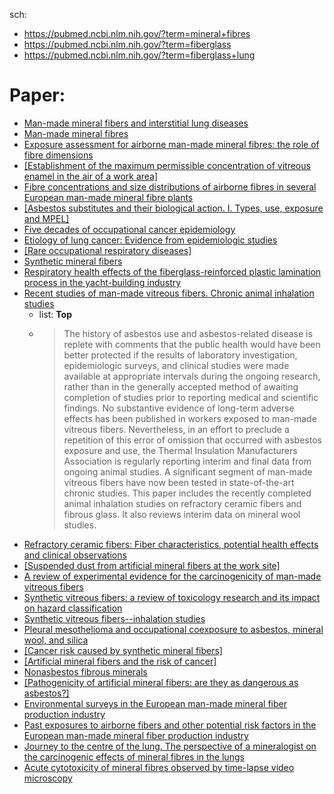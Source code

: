 sch:
- https://pubmed.ncbi.nlm.nih.gov/?term=mineral+fibres
- https://pubmed.ncbi.nlm.nih.gov/?term=fiberglass
- https://pubmed.ncbi.nlm.nih.gov/?term=fiberglass+lung

# Paper:
- [Man-made mineral fibers and interstitial lung diseases](https://pubmed.ncbi.nlm.nih.gov/24452103/)
- [Man-made mineral fibres](https://pubmed.ncbi.nlm.nih.gov/3065211/)
- [Exposure assessment for airborne man-made mineral fibres: the role of fibre dimensions](https://pubmed.ncbi.nlm.nih.gov/8379618/)
- [[Establishment of the maximum permissible concentration of vitreous enamel in the air of a work area]](https://pubmed.ncbi.nlm.nih.gov/7106607/)
- [Fibre concentrations and size distributions of airborne fibres in several European man-made mineral fibre plants](https://pubmed.ncbi.nlm.nih.gov/7228343/)
- [[Asbestos substitutes and their biological action. I. Types, use, exposure and MPEL]](https://pubmed.ncbi.nlm.nih.gov/1435251/)
- [Five decades of occupational cancer epidemiology](https://pubmed.ncbi.nlm.nih.gov/39311490/)
- [Etiology of lung cancer: Evidence from epidemiologic studies](https://pubmed.ncbi.nlm.nih.gov/39036545/)
- [[Rare occupational respiratory diseases]](https://pubmed.ncbi.nlm.nih.gov/31911699/)
- [Synthetic mineral fibers](https://pubmed.ncbi.nlm.nih.gov/8113917/)
- [Respiratory health effects of the fiberglass-reinforced plastic lamination process in the yacht-building industry](https://pubmed.ncbi.nlm.nih.gov/32940339/)
- [Recent studies of man-made vitreous fibers. Chronic animal inhalation studies](https://pubmed.ncbi.nlm.nih.gov/8166769/)
  - list: **Top**
  - >The history of asbestos use and asbestos-related disease is replete with comments that the public health would have been better protected if the results of laboratory investigation, epidemiologic surveys, and clinical studies were made available at appropriate intervals during the ongoing research, rather than in the generally accepted method of awaiting completion of studies prior to reporting medical and scientific findings. No substantive evidence of long-term adverse effects has been published in workers exposed to man-made vitreous fibers. Nevertheless, in an effort to preclude a repetition of this error of omission that occurred with asbestos exposure and use, the Thermal Insulation Manufacturers Association is regularly reporting interim and final data from ongoing animal studies. A significant segment of man-made vitreous fibers have now been tested in state-of-the-art chronic studies. This paper includes the recently completed animal inhalation studies on refractory ceramic fibers and fibrous glass. It also reviews interim data on mineral wool studies.
- [Refractory ceramic fibers: Fiber characteristics, potential health effects and clinical observations](https://pubmed.ncbi.nlm.nih.gov/29908246/)
- [[Suspended dust from artificial mineral fibers at the work site]](https://pubmed.ncbi.nlm.nih.gov/2169051/)
- [A review of experimental evidence for the carcinogenicity of man-made vitreous fibers](https://pubmed.ncbi.nlm.nih.gov/3541171/)
- [Synthetic vitreous fibers: a review of toxicology research and its impact on hazard classification](https://pubmed.ncbi.nlm.nih.gov/11215691/)
- [Synthetic vitreous fibers--inhalation studies](https://pubmed.ncbi.nlm.nih.gov/7724853/)
- [Pleural mesothelioma and occupational coexposure to asbestos, mineral wool, and silica](https://pubmed.ncbi.nlm.nih.gov/23471464/)
- [[Cancer risk caused by synthetic mineral fibers]](https://pubmed.ncbi.nlm.nih.gov/1330478/)
- [[Artificial mineral fibers and the risk of cancer]](https://pubmed.ncbi.nlm.nih.gov/2169054/)
- [Nonasbestos fibrous minerals](https://pubmed.ncbi.nlm.nih.gov/6273057/)
- [[Pathogenicity of artificial mineral fibers: are they as dangerous as asbestos?]](https://pubmed.ncbi.nlm.nih.gov/2159669/)
- [Environmental surveys in the European man-made mineral fiber production industry](https://pubmed.ncbi.nlm.nih.gov/3026035/)
- [Past exposures to airborne fibers and other potential risk factors in the European man-made mineral fiber production industry](https://pubmed.ncbi.nlm.nih.gov/3026036/)
- [Journey to the centre of the lung. The perspective of a mineralogist on the carcinogenic effects of mineral fibres in the lungs](https://pubmed.ncbi.nlm.nih.gov/36209608/)
- [Acute cytotoxicity of mineral fibres observed by time-lapse video microscopy](https://pubmed.ncbi.nlm.nih.gov/34953976/)

